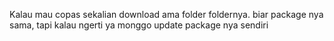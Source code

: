 Kalau mau copas sekalian download ama folder foldernya. biar package nya sama, tapi kalau ngerti ya monggo update package nya sendiri
